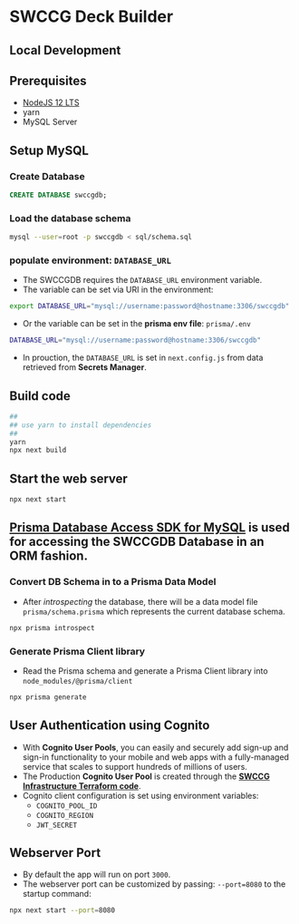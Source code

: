SWCCG Deck Builder
==================


## Local Development



## Prerequisites

* [NodeJS 12 LTS](https://nodejs.org/en/)
* yarn
* MySQL Server



## Setup MySQL

### Create Database

```sql
CREATE DATABASE swccgdb;
```

### Load the database schema

```bash
mysql --user=root -p swccgdb < sql/schema.sql
```

### populate environment: `DATABASE_URL`

* The SWCCGDB requires the `DATABASE_URL` environment variable.
* The variable can be set via URI in the environment:
```bash
export DATABASE_URL="mysql://username:password@hostname:3306/swccgdb"
```
* Or the variable can be set in the **prisma env file**: `prisma/.env`
```bash
DATABASE_URL="mysql://username:password@hostname:3306/swccgdb"
```

* In prouction, the `DATABASE_URL` is set in `next.config.js` from data retrieved from **Secrets Manager**.



## Build code

```bash
##
## use yarn to install dependencies
##
yarn
npx next build
```



## Start the  web server

```bash
npx next start
```



## [Prisma Database Access SDK for MySQL](https://www.prisma.io/docs/getting-started/setup-prisma/start-from-scratch-sql-typescript-mysql) is used for accessing the SWCCGDB Database in an ORM fashion.


### Convert DB Schema in to a Prisma Data Model

* After _introspecting_ the database, there will be a data model file `prisma/schema.prisma` which represents the current database schema.

```bash
npx prisma introspect
```

### Generate Prisma Client library

* Read the Prisma schema and generate a Prisma Client library into `node_modules/@prisma/client`

```bash
npx prisma generate
```



## User Authentication using Cognito

* With **Cognito User Pools**, you can easily and securely add sign-up and sign-in functionality to your mobile and web apps with a fully-managed service that scales to support hundreds of millions of users.
* The Production **Cognito User Pool** is created through the **[SWCCG Infrastructure Terraform code](https://github.com/swccgpc/swccg-infrastructure)**.
* Cognito client configuration is set using environment variables:
  * `COGNITO_POOL_ID`
  * `COGNITO_REGION`
  * `JWT_SECRET`



## Webserver Port

* By default the app will run on port `3000`.
* The webserver port can be customized by passing: `--port=8080` to the startup command:

```bash
npx next start --port=8080
```



